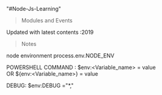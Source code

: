 "#Node-Js-Learning"

> Modules and Events

Updated with latest contents :2019
 

> Notes

node environment
    process.env.NODE_ENV 

POWERSHELL COMMAND :
$env:<Variable_name> = value     
    OR
${env:<Variable_name>} = value     


DEBUG:
    $env:DEBUG ="*,<Namespace separated by comma>"
    

